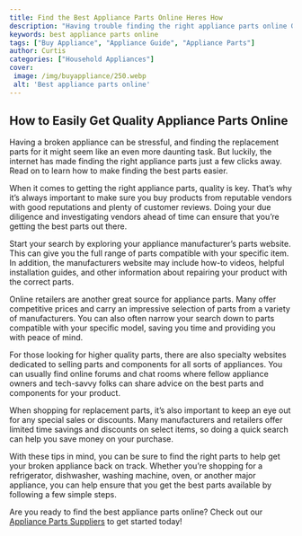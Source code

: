 ```yaml
---
title: Find the Best Appliance Parts Online Heres How
description: "Having trouble finding the right appliance parts online Get the help you need to find them quickly with this guide Learn how to get the best parts and deals online"
keywords: best appliance parts online
tags: ["Buy Appliance", "Appliance Guide", "Appliance Parts"]
author: Curtis
categories: ["Household Appliances"]
cover: 
 image: /img/buyappliance/250.webp
 alt: 'Best appliance parts online'
---
```

## How to Easily Get Quality Appliance Parts Online
Having a broken appliance can be stressful, and finding the replacement parts for it might seem like an even more daunting task. But luckily, the internet has made finding the right appliance parts just a few clicks away. Read on to learn how to make finding the best parts easier.

When it comes to getting the right appliance parts, quality is key. That’s why it’s always important to make sure you buy products from reputable vendors with good reputations and plenty of customer reviews. Doing your due diligence and investigating vendors ahead of time can ensure that you’re getting the best parts out there.

Start your search by exploring your appliance manufacturer’s parts website. This can give you the full range of parts compatible with your specific item. In addition, the manufacturers website may include how-to videos, helpful installation guides, and other information about repairing your product with the correct parts.

Online retailers are another great source for appliance parts. Many offer competitive prices and carry an impressive selection of parts from a variety of manufacturers. You can also often narrow your search down to parts compatible with your specific model, saving you time and providing you with peace of mind.

For those looking for higher quality parts, there are also specialty websites dedicated to selling parts and components for all sorts of appliances. You can usually find online forums and chat rooms where fellow appliance owners and tech-savvy folks can share advice on the best parts and components for your product.

When shopping for replacement parts, it’s also important to keep an eye out for any special sales or discounts. Many manufacturers and retailers offer limited time savings and discounts on select items, so doing a quick search can help you save money on your purchase.

With these tips in mind, you can be sure to find the right parts to help get your broken appliance back on track. Whether you’re shopping for a refrigerator, dishwasher, washing machine, oven, or another major appliance, you can help ensure that you get the best parts available by following a few simple steps.

Are you ready to find the best appliance parts online? Check out our [Appliance Parts Suppliers](.pages/appliance-parts-suppliers/) to get started today!
